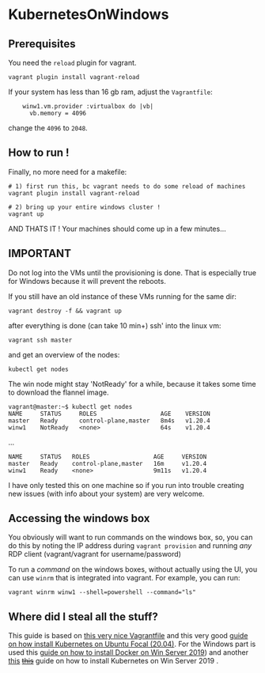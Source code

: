 # KubernetesOnWindows
## Prerequisites
You need the `reload` plugin for vagrant.
```
vagrant plugin install vagrant-reload
```

If your system has less than 16 gb ram, adjust the `Vagrantfile`:
```
    winw1.vm.provider :virtualbox do |vb|
      vb.memory = 4096
```
change the `4096` to `2048`.

## How to run !

Finally, no more need for a makefile:
```
# 1) first run this, bc vagrant needs to do some reload of machines
vagrant plugin install vagrant-reload 

# 2) bring up your entire windows cluster ! 
vagrant up
```

AND THATS IT ! Your machines should come up in a few minutes...

## IMPORTANT
Do not log into the VMs until the provisioning is done. That is especially true for Windows because it will prevent the reboots.

If you still have an old instance of these VMs running for the same dir:
```
vagrant destroy -f && vagrant up
```
after everything is done (can take 10 min+) ssh' into the linux vm:
```
vagrant ssh master
```
and get an overview of the nodes:
```
kubectl get nodes
```
The win node might stay 'NotReady' for a while, because it takes some time to download the flannel image.
```
vagrant@master:~$ kubectl get nodes
NAME     STATUS     ROLES                  AGE    VERSION
master   Ready      control-plane,master   8m4s   v1.20.4
winw1    NotReady   <none>                 64s    v1.20.4
```
...
```
NAME     STATUS   ROLES                  AGE     VERSION
master   Ready    control-plane,master   16m     v1.20.4
winw1    Ready    <none>                 9m11s   v1.20.4
```

I have only tested this on one machine so if you run into trouble creating new issues (with info about your system) are very welcome. 

## Accessing the windows box

You obviously will want to run commands on the windows box, so, you can do this by noting the IP address during `vagrant provision` and running *any* RDP client (vagrant/vagrant for username/password)

To run a *command* on the windows boxes, without actually using the UI, you can use `winrm` that is integrated into vagrant.  For example, you can run:

```
vagrant winrm winw1 --shell=powershell --command="ls"
```

## Where did I steal all the stuff?

This guide is based on [this very nice Vagrantfile](https://gist.github.com/danielepolencic/ef4ddb763fd9a18bf2f1eaaa2e337544) and this very good [guide on how install Kubernetes on Ubuntu Focal (20.04)](https://github.com/mialeevs/kubernetes_installation). 
For the Windows part is used this [guide on how to install Docker on Win Server 2019](https://www.hostafrica.co.za/blog/new-technologies/how-to-install-docker-on-linux-and-windows/#win))  and another [this](https://kubernetes.io/docs/tasks/administer-cluster/kubeadm/adding-windows-nodes/) [~~this~~](https://www.hostafrica.co.za/blog/new-technologies/install-kubernetes-cluster-windows-server-worker-nodes/) guide on how to install Kubernetes on Win Server 2019 .

